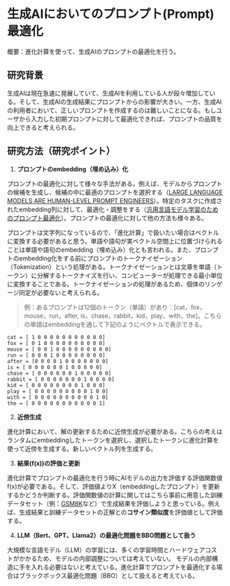 # 生成AIにおいてのプロンプト(Prompt)最適化

概要：進化計算を使って、生成AIのプロンプトの最適化を行う。

## 研究背景

生成AIは現在急速に発展していて、生成AIを利用している人が段々増加している。そして、生成AIの生成結果にプロンプトからの影響が大きい。一方、生成AIの利用者において、正しいプロンプトを作成するのは難しいことになる。もしユーザから入力した初期プロンプトに対して最適化できれば、プロンプトの品質を向上できると考えられる。　

## 研究方法（研究ポイント）　　　　　　　　　　　　　　　　　　　　　　　　　　　　　　　　　　　　　　　　　　　　　　　　　　　　　　　　　　　　　　　　　　　　　　　　　　　　　

1. **プロンプトのembedding（埋め込み）化**
  
  プロンプトの最適化に対して様々な手法がある。例えば、モデルからプロンプトの候補を生成し、候補の中に最適のプロンプトを選択する（[LARGE LANGUAGE MODELS ARE HUMAN-LEVEL PROMPT ENGINEERS](https://arxiv.org/pdf/2211.01910.pdf)）。特定のタスクに作成されたembedding列に対して、最適化・調整をする（[汎用言語モデル学習のためのプロンプト最適化](https://www.jstage.jst.go.jp/article/pjsai/JSAI2023/0/JSAI2023_1T3GS605/_pdf)）。プロンプトの最適化に対して他の方法も様々ある。
  
  プロンプトは文字列になっているので、「進化計算」で扱いたい場合はベクトルに変換する必要があると思う。単語や語句が実ベクトル空間上に位置づけられることは単語や語句のembedding（埋め込み）化とも言われる。また、プロンプトのembedding化をする前にプロンプトのトークナイゼーション（Tokenization）という処理がある。トークナイゼーションとは文章を単語（トークン）に分解するトークナイズを行い、コンピューターが処理できる最小単位に変換することである。トークナイゼーションの処理があるため、個体のリンゲージ同定が必要ないと考えられる。
  
  > 例：あるプロンプトは12個のトークン（単語）があり：[cat，fox，mouse，run，after, is，chase，rabbit，kid，play，with，the]。こちらの単語はembeddingを通して下記のようにベクトルで表示できる。
  
  ```例：あるプロンプトは[cat，fox，mouse，run，after,
  cat = [ 1 0 0 0 0 0 0 0 0 0 0 0]
  fox = [ 0 1 0 0 0 0 0 0 0 0 0 0]
  mouse = [ 0 0 1 0 0 0 0 0 0 0 0 0]
  run = [ 0 0 0 1 0 0 0 0 0 0 0 0]
  after = [0 0 0 0 1 0 0 0 0 0 0 0]
  is = [ 0 0 0 0 0 0 1 0 0 0 0 0]
  chase = [ 0 0 0 0 0 0 1 0 0 0 0 0]
  rabbit = [ 0 0 0 0 0 0 0 1 0 0 0 0]
  kid = [ 0 0 0 0 0 0 0 0 1 0 0 0]
  play = [ 0 0 0 0 0 0 0 0 0 1 0 0]
  with = [ 0 0 0 0 0 0 0 0 0 0 1 0]
  the = [ 0 0 0 0 0 0 0 0 0 0 0 1]
  ```
  
2. **近傍生成**
  
  進化計算において、解の更新するために近傍生成が必要がある。こちらの考えはランタムにembeddingしたトークンを選択し、選択したトークンに進化計算を使って近傍を生成する。新しいベクトル列を生成する。
  
3. **結果(f(x))の評価と更新**
  
  進化計算でプロンプトの最適化を行う時にAIモデルの出力を評価する評価関数値f(x)が必要である。そして、評価値よりX（embeddingしたプロンプト）を更新するかどうか判断する。評価関数値の計算に関してはこちら事前に用意した訓練データセット（例：[GSM8K](https://paperswithcode.com/dataset/gsm8k)など）で生成結果を評価しようと思っている。例えば、生成結果と訓練データセットの正解との**コサイン類似度**を評価値として評価する。
  
4. **LLM（Bert、GPT、Llama2）の最適化問題をBBO問題として扱う**
  
  大規模な言語モデル（LLM）の学習には、多くの学習時間とハードウェアコストがかかるため、モデルの内部調整については考えていない。 モデルの内部構造に手を入れる必要はないと考えている。進化計算でプロンプトを最適化する場合はブラックボックス最適化問題（BBO）として扱えると考えている。
